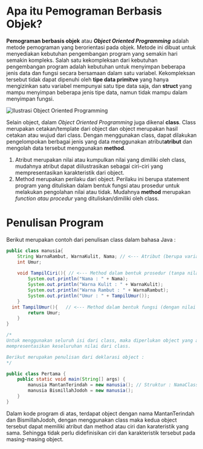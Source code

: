 # Apa itu Pemograman Berbasis Objek?
**Pemograman berbasis objek** atau **_Object Oriented Programming_** adalah metode pemograman yang berorientasi pada objek. Metode ini dibuat untuk menyediakan kebutuhan pengembangan program yang semakin hari semakin kompleks. Salah satu kekompleksan dari kebutuhan pengembangan program adalah kebutuhan untuk menyimpan beberapa jenis data dan fungsi secara bersamaan dalam satu variabel. Kekompleksan tersebut tidak dapat dipenuhi oleh **tipe data primitve** yang hanya mengizinkan satu variabel mempunyai satu tipe data saja, dan **struct** yang mampu menyimpan beberapa jenis tipe data, namun tidak mampu dalam menyimpan fungsi. 

![Ilustrasi Object Oriented Programming](https://holycoders.com/content/images/wordpress/2019/12/Object-Oriented-Programming.png)

Selain object, dalam _Object Oriented Programming_ juga dikenal **class**. Class merupakan cetakan/template dari object dan object merupakan hasil cetakan atau wujud dari class. Dengan menggunakan class, dapat dilakukan pengelompokan berbagai jenis yang data menggunakan atribut**atribut** dan mengolah data tersebut menggunakan **method**. 
1. Atribut merupakan  nilai atau kumpulkan nilai yang dimiliki oleh class, mudahnya atribut dapat diilustrasikan sebagai ciri-ciri yang mempresentasikan karakteristik dari object. 
2. Method merupakan perilaku dari object. Perilaku ini berupa statement program yang dituliskan dalam bentuk fungsi atau prosedur untuk melakukan pengolahan nilai atau tidak. Mudahnya **method** merupakan _function atau procedur_ yang dituliskan/dimiliki oleh class. 

# Penulisan Program
Berikut merupakan contoh dari penulisan class dalam bahasa Java : 
``````Java
public class manusia{
    String WarnaRambut, WarnaKulit, Nama; // <--- Atribut (berupa variabel)
    int Umur;
    
    void TampilCiri(){ // <--- Method dalam bentuk prosedur (tanpa nilai kembalian)
        System.out.println("Nama : " + Nama);
        System.out.println("Warna Kulit : " + WarnaKulit);
        System.out.println("Warna Rambut : " + WarnaRambut);
        System.out.println("Umur : " + TampilUmur());
    }
  int TampilUmur(){   // <--- Method dalam bentuk fungsi (dengan nilai kembalian)
        return Umur;
    }
}

/* 
Untuk menggunakan seluruh isi dari class, maka diperlukan object yang akan memuat dan 
mempresentasikan keseluruhan nilai dari class. 

Berikut merupakan penulisan dari deklarasi object : 
*/

public class Pertama {
    public static void main(String[] args) {
        manusia MantanTerindah = new manusia(); // Struktur : NamaClass NamaObject = new NamaObject();
        manusia BismillahJodoh = new manusia();
    }
}
```````
Dalam kode program di atas, terdapat object dengan nama MantanTerindah dan BismillahJodoh, dengan menggunakan class maka kedua object tersebut dapat memiliki atribut dan method atau ciri dan karateristik yang sama. Sehingga tidak perlu didefinisikan ciri dan karakteristik tersebut pada masing-masing object.